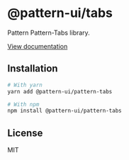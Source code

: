 # @pattern-ui/tabs

Pattern Pattern-Tabs library.

[View documentation](https://pattern.icu/)

## Installation

```sh
# With yarn
yarn add @pattern-ui/pattern-tabs

# With npm
npm install @pattern-ui/pattern-tabs
```

## License

MIT
